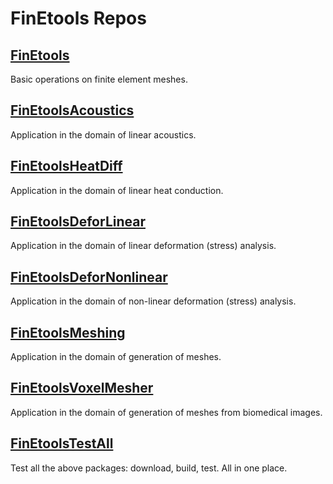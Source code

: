 # FinEtools Repos

## [FinEtools](https://github.com/PetrKryslUCSD/FinEtools.jl)

Basic operations on finite element meshes.

## [FinEtoolsAcoustics](https://github.com/PetrKryslUCSD/FinEtoolsAcoustics.jl)

Application in the domain of  linear acoustics.


## [FinEtoolsHeatDiff](https://github.com/PetrKryslUCSD/FinEtoolsHeatDiff.jl)

Application in the domain of  linear heat conduction.


## [FinEtoolsDeforLinear](https://github.com/PetrKryslUCSD/FinEtoolsDeforLinear.jl)

Application in the domain of  linear deformation (stress) analysis.


## [FinEtoolsDeforNonlinear](https://github.com/PetrKryslUCSD/FinEtoolsDeforNonlinear.jl)

Application in the domain of  non-linear deformation (stress) analysis.


## [FinEtoolsMeshing](https://github.com/PetrKryslUCSD/FinEtoolsMeshing.jl)

Application in the domain of generation of meshes.


## [FinEtoolsVoxelMesher](https://github.com/PetrKryslUCSD/FinEtoolsVoxelMesher.jl)

Application in the domain of generation of meshes from biomedical images.


## [FinEtoolsTestAll](https://github.com/PetrKryslUCSD/FinEtoolsTestAll.jl)

Test all the above packages: download, build, test. All in one place.


